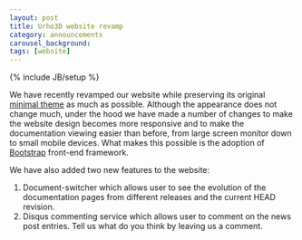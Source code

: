 ```yaml
---
layout: post
title: Urho3D website revamp
category: announcements
carousel_background:
tags: [website]
---
```

{% include JB/setup %}

We have recently revamped our website while preserving its original [minimal theme](http://orderedlist.com/minimal/) as much as possible. Although the appearance does not change much, under the hood we have made a number of changes to make the website design becomes more responsive and to make the documentation viewing easier than before, from large screen monitor down to small mobile devices. What makes this possible is the adoption of [Bootstrap](http://getbootstrap.com/) front-end framework.

We have also added two new features to the website:

1. Document-switcher which allows user to see the evolution of the documentation pages from different releases and the current HEAD revision.
2. Disqus commenting service which allows user to comment on the news post entries. Tell us what do you think by leaving us a comment.
